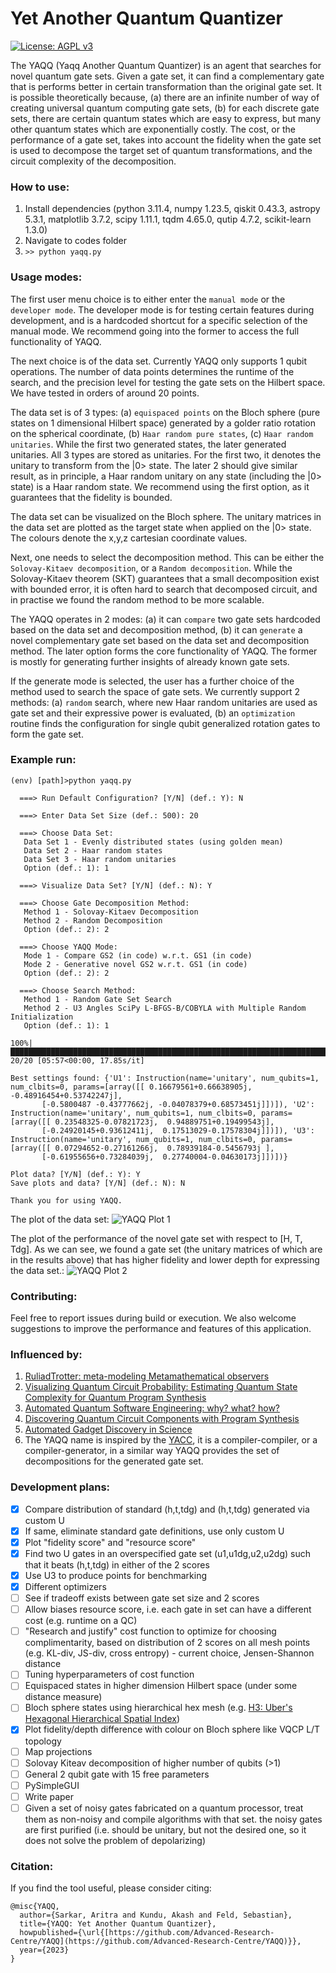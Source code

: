 # Yet Another Quantum Quantizer

[![License: AGPL v3](https://img.shields.io/badge/License-AGPL%20v3-blue.svg)](https://www.gnu.org/licenses/agpl-3.0)

The YAQQ (Yaqq Another Quantum Quantizer) is an agent that searches for novel quantum gate sets. Given a gate set, it can find a complementary gate that is performs better in certain transformation than the original gate set. It is possible theoretically because, (a) there are an infinite number of way of creating universal quantum computing gate sets, (b) for each discrete gate sets, there are certain quantum states which are easy to express, but many other quantum states which are exponentially costly. The cost, or the performance of a gate set, takes into account the fidelity when the gate set is used to decompose the target set of quantum transformations, and the circuit complexity of the decomposition.

### How to use:
1. Install dependencies (python 3.11.4, numpy 1.23.5, qiskit 0.43.3, astropy 5.3.1, matplotlib 3.7.2, scipy 1.11.1, tqdm 4.65.0, qutip 4.7.2, scikit-learn 1.3.0)
2. Navigate to codes folder
3. `>> python yaqq.py`

### Usage modes:

The first user menu choice is to either enter the `manual mode` or the `developer mode`. The developer mode is for testing certain features during development, and is a hardcoded shortcut for a specific selection of the manual mode. We recommend going into the former to access the full functionality of YAQQ.

The next choice is of the data set. Currently YAQQ only supports 1 qubit operations. The number of data points determines the runtime of the search, and the precision level for testing the gate sets on the Hilbert space. We have tested in orders of around 20 points.

The data set is of 3 types: (a) `equispaced points` on the Bloch sphere (pure states on 1 dimensional Hilbert space) generated by a golder ratio rotation on the spherical coordinate, (b) `Haar random pure states`, (c) `Haar random unitaries`. While the first two generated states, the later generated unitaries. All 3 types are stored as unitaries. For the first two, it denotes the unitary to transform from the |0> state. The later 2 should give similar result, as in principle, a Haar random unitary on any state (including the |0> state) is a Haar random state. We recommend using the first option, as it guarantees that the fidelity is bounded.

The data set can be visualized on the Bloch sphere. The unitary matrices in the data set are plotted as the target state when applied on the |0> state. The colours denote the x,y,z cartesian coordinate values.

Next, one needs to select the decomposition method. This can be either the `Solovay-Kitaev decomposition`, or a `Random decomposition`. While the Solovay-Kitaev theorem (SKT) guarantees that a small decomposition exist with bounded error, it is often hard to search that decomposed circuit, and in practise we found the random method to be more scalable.

The YAQQ operates in 2 modes: (a) it can `compare` two gate sets hardcoded based on the data set and decomposition method, (b) it can `generate` a novel complementary gate set based on the data set and decomposition method. The later option forms the core functionality of YAQQ. The former is mostly for generating further insights of already known gate sets.

If the generate mode is selected, the user has a further choice of the method used to search the space of gate sets. We currently support 2 methods: (a) `random` search, where new Haar random unitaries are used as gate set and their expressive power is evaluated, (b) an `optimization` routine finds the configuration for single qubit generalized rotation gates to form the gate set. 

### Example run:

```
(env) [path]>python yaqq.py

  ===> Run Default Configuration? [Y/N] (def.: Y): N

  ===> Enter Data Set Size (def.: 500): 20

  ===> Choose Data Set:
   Data Set 1 - Evenly distributed states (using golden mean)
   Data Set 2 - Haar random states
   Data Set 3 - Haar random unitaries
   Option (def.: 1): 1

  ===> Visualize Data Set? [Y/N] (def.: N): Y 

  ===> Choose Gate Decomposition Method:
   Method 1 - Solovay-Kitaev Decomposition
   Method 2 - Random Decomposition
   Option (def.: 2): 2

  ===> Choose YAQQ Mode:
   Mode 1 - Compare GS2 (in code) w.r.t. GS1 (in code)
   Mode 2 - Generative novel GS2 w.r.t. GS1 (in code)
   Option (def.: 2): 2

  ===> Choose Search Method:
   Method 1 - Random Gate Set Search
   Method 2 - U3 Angles SciPy L-BFGS-B/COBYLA with Multiple Random Initialization
   Option (def.: 1): 1

100%|███████████████████████████████████████████████████████████████████████████████████████████| 20/20 [05:57<00:00, 17.85s/it]

Best settings found: {'U1': Instruction(name='unitary', num_qubits=1, num_clbits=0, params=[array([[ 0.16679561+0.66638905j, -0.48916454+0.53742247j],
       [-0.5800487 -0.43777662j, -0.04078379+0.68573451j]])]), 'U2': Instruction(name='unitary', num_qubits=1, num_clbits=0, params=[array([[ 0.23548325-0.07821723j,  0.94889751+0.19499543j],
       [-0.24920145+0.93612411j,  0.17513029-0.17578304j]])]), 'U3': Instruction(name='unitary', num_qubits=1, num_clbits=0, params=[array([[ 0.07294652-0.27161266j,  0.78939184-0.5456793j ],
       [-0.61955656+0.73284039j,  0.27740004-0.04630173j]])])}

Plot data? [Y/N] (def.: Y): Y
Save plots and data? [Y/N] (def.: N): N

Thank you for using YAQQ.
```

The plot of the data set:
![YAQQ Plot 1](./figures/fibo20.png)


The plot of the performance of the novel gate set with respect to [H, T, Tdg]. As we can see, we found a gate set (the unitary matrices of which are in the results above) that has higher fidelity and lower depth for expressing the data set.:
![YAQQ Plot 2](./figures/fibo20_randD_20trials.png)

### Contributing:
Feel free to report issues during build or execution. We also welcome suggestions to improve the performance and features of this application.

### Influenced by:
1. [RuliadTrotter: meta-modeling Metamathematical observers](https://community.wolfram.com/groups/-/m/t/2575951)
2. [Visualizing Quantum Circuit Probability: Estimating Quantum State Complexity for Quantum Program Synthesis](https://www.mdpi.com/1099-4300/25/5/763)
3. [Automated Quantum Software Engineering: why? what? how?](https://arxiv.org/abs/2212.00619)
4. [Discovering Quantum Circuit Components with Program Synthesis](https://arxiv.org/abs/2305.01707)
5. [Automated Gadget Discovery in Science](https://arxiv.org/abs/2212.12743)
6. The YAQQ name is inspired by the [YACC](https://en.wikipedia.org/wiki/Yacc), it is a compiler-compiler, or a compiler-generator, in a similar way YAQQ provides the set of decompositions for the generated gate set.

### Development plans:
- [x] Compare distribution of standard (h,t,tdg) and (h,t,tdg) generated via custom U
- [x] If same, eliminate standard gate definitions, use only custom U
- [x] Plot "fidelity score" and "resource score"
- [x] Find two U gates in an overspecified gate set (u1,u1dg,u2,u2dg) such that it beats (h,t,tdg) in either of the 2 scores
- [x] Use U3 to produce points for benchmarking
- [x] Different optimizers
- [ ] See if tradeoff exists between gate set size and 2 scores
- [ ] Allow biases resource score, i.e. each gate in set can have a different cost (e.g. runtime on a QC)
- [ ] "Research and justify" cost function to optimize for choosing complimentarity, based on distribution of 2 scores on all mesh points (e.g. KL-div, JS-div, cross entropy) - current choice, Jensen-Shannon distance
- [ ] Tuning hyperparameters of cost function
- [ ] Equispaced states in higher dimension Hilbert space (under some distance measure)
- [ ] Bloch sphere states using hierarchical hex mesh (e.g. [H3: Uber's Hexagonal Hierarchical Spatial Index](https://github.com/uber/h3))
- [x] Plot fidelity/depth difference with colour on Bloch sphere like VQCP L/T topology
- [ ] Map projections
- [ ] Solovay Kiteav decomposition of higher number of qubits (>1)
- [ ] General 2 qubit gate with 15 free parameters
- [ ] PySimpleGUI
- [ ] Write paper
- [ ] Given a set of noisy gates fabricated on a quantum processor, treat them as non-noisy and compile algorithms with that set. the noisy gates are first purified (i.e. should be unitary, but not the desired one, so it does not solve the problem of depolarizing)

### Citation:
If you find the tool useful, please consider citing:

```
@misc{YAQQ,
  author={Sarkar, Aritra and Kundu, Akash and Feld, Sebastian},
  title={YAQQ: Yet Another Quantum Quantizer},
  howpublished={\url{[https://github.com/Advanced-Research-Centre/YAQQ](https://github.com/Advanced-Research-Centre/YAQQ)}},
  year={2023}
}
```
